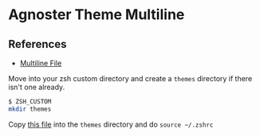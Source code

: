 Agnoster Theme Multiline
========================

References
----------

* [Multiline File](https://github.com/sajoku/dotfiles/blob/master/other/agnoster.zsh-theme)

Move into your zsh custom directory and create a `themes` directory if there isn't one already.

```zsh
$ ZSH_CUSTOM
mkdir themes
```

Copy [this file](https://github.com/brandynbennett/documentation/blob/master/terminal/agnoster.zsh-theme)
into the `themes` directory and do `source ~/.zshrc`
